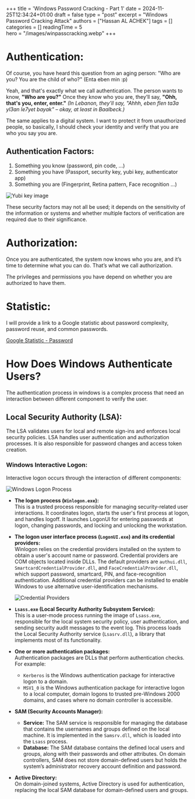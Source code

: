 +++
title = 'Windows Password Cracking - Part 1'
date = 2024-11-25T12:34:24+01:00
draft = false
type = "post"
excerpt = "Windows Password Cracking Attack"
authors = ["Hassan AL ACHEK"]
tags = []
categories = []
readingTime = 5  
hero = "/images/winpasscracking.webp"
+++

# Authentication:
Of course, you have heard this question from an aging person:
"Who are you? You are the child of who?" (Enta eben min :p)

Yeah, and that's exactly what we call authentication. The person wants to know, **"Who are you?"**
Once they know who you are, they’ll say, **"Ohh, that's you, enter, enter."** *(In Lebanon, they’ll say, "Ahhh, eben flen ta3a yl3an le7yet bayak" – okay, at least in Baalbeck.)*

The same applies to a digital system. I want to protect it from unauthorized people, so basically, I should check your identity and verify that you are who you say you are.

## Authentication Factors:
1. Something you know (password, pin code, ...)
2. Something you have (Passport, security key, yubi key, authenticator app)
3. Something you are (Fingerprint, Retina pattern, Face recognition ...)

![Yubi key image](/images/yubikey.jpg)

These security factors may not all be used; it depends on the sensitivity of the information or systems and whether multiple factors of verification are required due to their significance.

# Authorization:
Once you are authenticated, the system now knows who you are, and it’s time to determine what you can do. That’s what we call authorization. 

The privileges and permissions you have depend on whether you are authorized to have them.

# Statistic:
I will provide a link to a Google statistic about password complexity, password reuse, and common passwords.

[Google Statistic - Password](https://storage.googleapis.com/gweb-uniblog-publish-prod/documents/PasswordCheckup-HarrisPoll-InfographicFINAL.pdf)

# How Does Windows Authenticate Users?
The authentication process in windows is a complex process that need an interaction between different component to verify the user.

## Local Security Authority (LSA):
The LSA validates users for local and remote sign-ins and enforces local security policies. LSA handles user authentication and authorization processes. It is also responsible for password changes and access token creation.

### Windows Interactive Logon:
Interactive logon occurs through the interaction of different components:

![Windows Logon Process](/images/logonWindowsProcess.png)

- **The logon process (`Winlogon.exe`):**  
  This is a trusted process responsible for managing security-related user interactions. It coordinates logon, starts the user's first process at logon, and handles logoff. It launches LogonUI for entering passwords at logon, changing passwords, and locking and unlocking the workstation.

- **The logon user interface process (`LogonUI.exe`) and its credential providers:**  
  Winlogon relies on the credential providers installed on the system to obtain a user's account name or password. Credential providers are COM objects located inside DLLs. The default providers are `authui.dll`, `SmartcardCredentialProvider.dll`, and `FaceCredentialProvider.dll`, which support password, smartcard, PIN, and face-recognition authentication. Additional credential providers can be installed to enable Windows to use alternative user-identification mechanisms.

  ![Credential Providers](/images/credentialprovoders.png)

- **`Lsass.exe` (Local Security Authority Subsystem Service):**  
  This is a user-mode process running the image of `Lsass.exe`, responsible for the local system security policy, user authentication, and sending security audit messages to the event log. This process loads the Local Security Authority service (`Lsasrv.dll`), a library that implements most of its functionality.

- **One or more authentication packages:**  
  Authentication packages are DLLs that perform authentication checks. For example:  
  - `Kerberos` is the Windows authentication package for interactive logon to a domain.  
  - `MSV1_0` is the Windows authentication package for interactive logon to a local computer, domain logons to trusted pre-Windows 2000 domains, and cases where no domain controller is accessible.

- **SAM (Security Accounts Manager):**  
  - **Service:** The SAM service is responsible for managing the database that contains the usernames and groups defined on the local machine. It is implemented in the `Samsrv.dll`, which is loaded into the `Lsass` process.  
  - **Database:** The SAM database contains the defined local users and groups, along with their passwords and other attributes. On domain controllers, SAM does not store domain-defined users but holds the system’s administrator recovery account definition and password.

- **Active Directory:**  
  On domain-joined systems, Active Directory is used for authentication, replacing the local SAM database for domain-defined users and groups.



